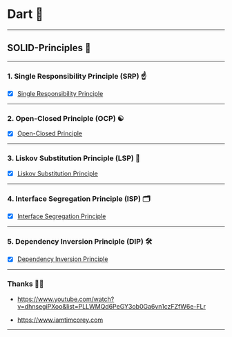 # Dart 🎯
---
## SOLID-Principles 🦾
---

### 1. Single Responsibility Principle (SRP) ☝️
* [x] [Single Responsibility Principle](https://github.com/nirajphutane/SOLID-Principles/tree/main/lib/Single%20Responsibility%20Principle)
---
### 2. Open-Closed Principle (OCP) ☯️
* [x] [Open-Closed Principle](https://github.com/nirajphutane/SOLID-Principles/tree/main/lib/Open%20Closed%20Principle)
---
### 3. Liskov Substitution Principle (LSP) 🔁
* [x] [Liskov Substitution Principle](https://github.com/nirajphutane/SOLID-Principles/tree/main/lib/Liskov%20Substitution%20Principle)
---
### 4. Interface Segregation Principle (ISP) 🗂️
* [x] [Interface Segregation Principle](https://github.com/nirajphutane/SOLID-Principles/tree/main/lib/Interface%20Segregation%20Principle)
---
### 5. Dependency Inversion Principle (DIP) 🛠️
* [x] [Dependency Inversion Principle](https://github.com/nirajphutane/SOLID-Principles/tree/main/lib/Dependency%20Inversion%20Principle)
---

### Thanks 🙏🏻

- https://www.youtube.com/watch?v=dhnsegiPXoo&list=PLLWMQd6PeGY3ob0Ga6vn1czFZfW6e-FLr

- https://www.iamtimcorey.com

---
